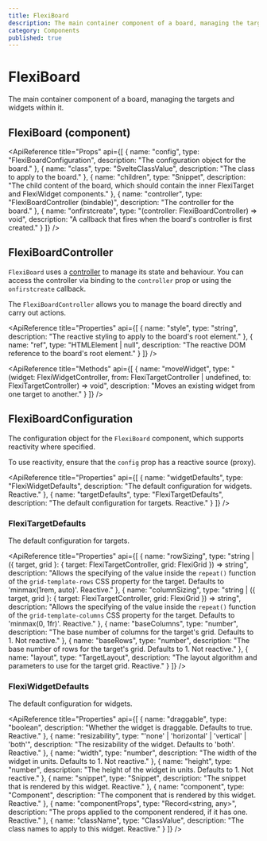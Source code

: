 ```yaml
---
title: FlexiBoard
description: The main container component of a board, managing the targets and widgets within it.
category: Components
published: true
---
```


<script lang="ts">
    import ApiReference from '$lib/components/docs/api-reference.svelte';
</script>

# FlexiBoard

The main container component of a board, managing the targets and widgets within it.

## FlexiBoard (component)

<ApiReference title="Props" api={[
{
name: "config",
type: "FlexiBoardConfiguration",
description: "The configuration object for the board."
},
{
name: "class",
type: "SvelteClassValue",
description: "The class to apply to the board."
},
{
name: "children",
type: "Snippet",
description: "The child content of the board, which should contain the inner FlexiTarget and FlexiWidget components."
},
{
name: "controller",
type: "FlexiBoardController (bindable)",
description: "The controller for the board."
},
{
name: "onfirstcreate",
type: "(controller: FlexiBoardController) => void",
description: "A callback that fires when the board's controller is first created."
}
]} />

## FlexiBoardController

`FlexiBoard` uses a [controller](/docs/controllers) to manage its state and behaviour. You can access the controller via binding to the `controller` prop or using the `onfirstcreate` callback.

The `FlexiBoardController` allows you to manage the board directly and carry out actions.

<ApiReference title="Properties" api={[
{
name: "style",
type: "string",
description: "The reactive styling to apply to the board's root element."
},
{
name: "ref",
type: "HTMLElement | null",
description: "The reactive DOM reference to the board's root element."
}
]} />

<ApiReference title="Methods" api={[
{
name: "moveWidget",
type: "(widget: FlexiWidgetController, from: FlexiTargetController | undefined, to: FlexiTargetController) => void",
description: "Moves an existing widget from one target to another."
}
]} />

## FlexiBoardConfiguration

The configuration object for the `FlexiBoard` component, which supports reactivity where specified.

To use reactivity, ensure that the `config` prop has a reactive source (proxy).

<ApiReference title="Properties" api={[
{
name: "widgetDefaults",
type: "FlexiWidgetDefaults",
description: "The default configuration for widgets. Reactive."
},
{
name: "targetDefaults",
type: "FlexiTargetDefaults",
description: "The default configuration for targets. Reactive."
}
]} />

### FlexiTargetDefaults

The default configuration for targets.

<ApiReference title="Properties" api={[
{
name: "rowSizing",
type: "string | ({ target, grid }: { target: FlexiTargetController, grid: FlexiGrid }) => string",
description: "Allows the specifying of the value inside the `repeat()` function of the `grid-template-rows` CSS property for the target. Defaults to 'minmax(1rem, auto)'. Reactive."
},
{
name: "columnSizing",
type: "string | ({ target, grid }: { target: FlexiTargetController, grid: FlexiGrid }) => string",
description: "Allows the specifying of the value inside the `repeat()` function of the `grid-template-columns` CSS property for the target. Defaults to 'minmax(0, 1fr)'. Reactive."
},
{
name: "baseColumns",
type: "number",
description: "The base number of columns for the target's grid. Defaults to 1. Not reactive."
},
{
name: "baseRows",
type: "number",
description: "The base number of rows for the target's grid. Defaults to 1. Not reactive."
},
{
name: "layout",
type: "TargetLayout",
description: "The layout algorithm and parameters to use for the target grid. Reactive."
}
]} />

### FlexiWidgetDefaults

The default configuration for widgets.

<ApiReference title="Properties" api={[
{
name: "draggable",
type: "boolean",
description: "Whether the widget is draggable. Defaults to true. Reactive."
},
{
name: "resizability",
type: "'none' | 'horizontal' | 'vertical' | 'both'",
description: "The resizability of the widget. Defaults to 'both'. Reactive."
},
{
name: "width",
type: "number",
description: "The width of the widget in units. Defaults to 1. Not reactive."
},
{
name: "height",
type: "number",
description: "The height of the widget in units. Defaults to 1. Not reactive."
},
{
name: "snippet",
type: "Snippet",
description: "The snippet that is rendered by this widget. Reactive."
},
{
name: "component",
type: "Component",
description: "The component that is rendered by this widget. Reactive."
},
{
name: "componentProps",
type: "Record<string, any>",
description: "The props applied to the component rendered, if it has one. Reactive."
},
{
name: "className",
type: "ClassValue",
description: "The class names to apply to this widget. Reactive."
}
]} />
